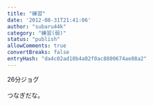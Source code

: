 ```yaml
---
title: "練習"
date: '2012-08-31T21:41:06'
author: "subaru44k"
category: "練習(弱)"
status: "publish"
allowComments: true
convertBreaks: false
entryHash: "da4c02ad10b4a02f0ac8800674ae08a2"
---
```

26分ジョグ<br>
<br>
つなぎだな。
